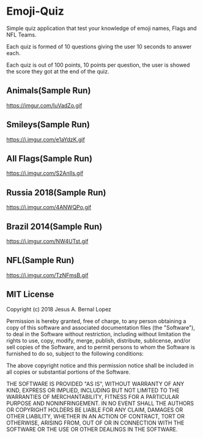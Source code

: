 # Emoji-Quiz

Simple quiz application that test your knowledge of emoji names, Flags and NFL Teams.

Each quiz is formed of 10 questions giving the user 10 seconds to answer each.

Each quiz is out of 100 points, 10 points per question, the user is showed the score they got at the end of the quiz.

## Animals(Sample Run)
https://imgur.com/IuVadZo.gif

## Smileys(Sample Run)
https://i.imgur.com/e1aYdzK.gif

## All Flags(Sample Run)
https://i.imgur.com/S2AnIls.gif

## Russia 2018(Sample Run)
https://i.imgur.com/4ANWQPo.gif

## Brazil 2014(Sample Run)
https://i.imgur.com/NW4UTst.gif

## NFL(Sample Run)
https://i.imgur.com/TzNFmsB.gif

## MIT License

Copyright (c) 2018 Jesus A. Bernal Lopez

Permission is hereby granted, free of charge, to any person obtaining a copy
of this software and associated documentation files (the "Software"), to deal
in the Software without restriction, including without limitation the rights
to use, copy, modify, merge, publish, distribute, sublicense, and/or sell
copies of the Software, and to permit persons to whom the Software is
furnished to do so, subject to the following conditions:

The above copyright notice and this permission notice shall be included in all
copies or substantial portions of the Software.

THE SOFTWARE IS PROVIDED "AS IS", WITHOUT WARRANTY OF ANY KIND, EXPRESS OR
IMPLIED, INCLUDING BUT NOT LIMITED TO THE WARRANTIES OF MERCHANTABILITY,
FITNESS FOR A PARTICULAR PURPOSE AND NONINFRINGEMENT. IN NO EVENT SHALL THE
AUTHORS OR COPYRIGHT HOLDERS BE LIABLE FOR ANY CLAIM, DAMAGES OR OTHER
LIABILITY, WHETHER IN AN ACTION OF CONTRACT, TORT OR OTHERWISE, ARISING FROM,
OUT OF OR IN CONNECTION WITH THE SOFTWARE OR THE USE OR OTHER DEALINGS IN THE
SOFTWARE.
